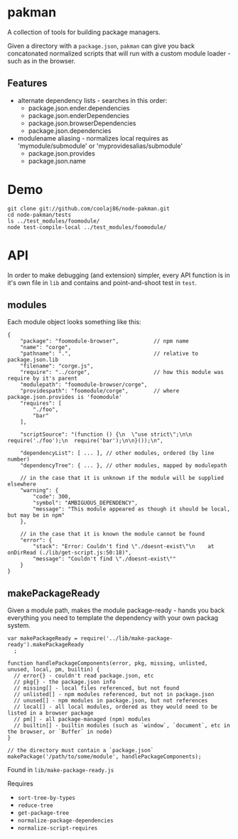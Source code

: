 pakman
===

A collection of tools for building package managers.

Given a directory with a `package.json`, `pakman` can give you back concatonated normalized scripts that will run with a custom module loader - such as in the browser.

Features
---

  * alternate dependency lists - searches in this order:
      * package.json.ender.dependencies
      * package.json.enderDependencies
      * package.json.browserDependencies
      * package.json.dependencies
  * modulename aliasing - normalizes local requires as 'mymodule/submodule' or 'myprovidesalias/submodule'
      * package.json.provides
      * package.json.name

Demo
===

    git clone git://github.com/coolaj86/node-pakman.git
    cd node-pakman/tests
    ls ../test_modules/foomodule/
    node test-compile-local ../test_modules/foomodule/

API
===

In order to make debugging (and extension) simpler, every API function is in it's own file in `lib` and contains and point-and-shoot test in `test`.

modules
---

Each module object looks something like this:

    {
        "package": "foomodule-browser",           // npm name
        "name": "corge",
        "pathname": ".",                          // relative to package.json.lib
        "filename": "corge.js",
        "require": "../corge",                    // how this module was require by it's parent
        "modulepath": "foomodule-browser/corge",
        "providespath": "foomodule/corge",        // where package.json.provides is 'foomodule'
        "requires": [
            "./foo",
            "bar"
        ],

        "scriptSource": "(function () {\n  \"use strict\";\n\n  require('./foo');\n  require('bar');\n\n}());\n",

        "dependencyList": [ ... ], // other modules, ordered (by line number)
        "dependencyTree": { ... }, // other modules, mapped by modulepath

        // in the case that it is unknown if the module will be supplied elsewhere
        "warning": {
            "code": 300,
            "symbol": "AMBIGUOUS_DEPENDENCY",
            "message": "This module appeared as though it should be local, but may be in npm"
        },

        // in the case that it is known the module cannot be found
        "error": {
            "stack": "Error: Couldn't find \"./doesnt-exist\"\n    at onDirRead (./lib/get-script.js:50:18)",
            "message": "Couldn't find \"./doesnt-exist\""
        }
    }

makePackageReady
---

Given a module path, makes the module package-ready - hands you back everything you need to template the dependency with your own packag system.


    var makePackageReady = require('../lib/make-package-ready').makePackageReady
      ;

    function handlePackageComponents(error, pkg, missing, unlisted, unused, local, pm, builtin) {
      // error{} - couldn't read package.json, etc
      // pkg{} - the package.json info
      // missing[] - local files referenced, but not found
      // unlisted[] - npm modules referenced, but not in package.json
      // unused[] - npm modules in package.json, but not references
      // local[] - all local modules, ordered as they would need to be listed in a browser package
      // pm[] - all package-managed (npm) modules
      // builtin[] - builtin modules (such as `window`, `document`, etc in the browser, or `Buffer` in node)
    }

    // the directory must contain a `package.json`
    makePackage('/path/to/some/module', handlePackageComponents);

Found in `lib/make-package-ready.js`

Requires

  * `sort-tree-by-types`
  * `reduce-tree`
  * `get-package-tree`
  * `normalize-package-dependencies`
  * `normalize-script-requires`
